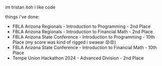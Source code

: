 im tristan itoh i like code

things i've done:
<ul>
  <li> FBLA Arizona Regionals - Introduction to Programming - 2nd Place
  <li> FBLA Arizona Regionals - Introduction to Financial Math - 2nd Place
  <li> FBLA Arizona State Conference - Introduction to Programming - 10th Place (my score was kind of rigged i swaear 😡😡)
  <li> FBLA Arizona State Conference - Introduction to Financial Math - 10th Place
  <li> Tempe Union Hackathon 2024 - Advanced Division - 2nd Place
</ul>
